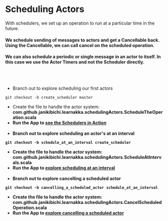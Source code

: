 # Scheduling Actors
With schedulers, we set up an operation to run at a particular time in the future.

#### We schedule sending of messages to actors and get a Cancellable back. Using the Cancellable, we can call cancel on the scheduled operation.

#### We can also schedule a periodic or single message in an actor to itself. In this case we use the Actor Timers and not the Scheduler directly.
<br><br>
- Branch out to explore scheduling our first actors
````
git checkout -b create_scheduler master
````
- Create the file to handle the actor system: <b>com.github.janikibichi.learnakka.schedulingActors.ScheduleTheOperation.scala<b>
- Run the App to [see the Schedulers in Action](https://asciinema.org/a/wuZVNbRKY8p7YB5Dw8gPSCWKp)
<br><br>
- Branch out to explore scheduling an actor's at an interval
````
git checkout -b schedule_at_an_interval create_scheduler 
````
- Create the file to handle the actor system: <b>com.github.janikibichi.learnakka.schedulingActors.ScheduleAtIntervals.scala<b>
- Run the App to [explore scheduling at an interval](https://asciinema.org/a/8N8GbRgwQCuHWLkFNNOcxs9U4)
<br><br>
- Branch out to explore cancelling a scheduled actor
````
git checkout -b cancelling_a_scheduled_actor schedule_at_an_interval
````
- Create the file to handle the actor system: <b>com.github.janikibichi.learnakka.schedulingActors.CancelScheduledOperation.scala<b>
- Run the App to [explore cancelling a scheduled actor](https://asciinema.org/a/8N8GbRgwQCuHWLkFNNOcxs9U4)